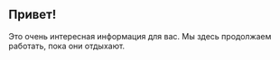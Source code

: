 ## Привет!

Это очень интересная информация для вас.
Мы здесь продолжаем работать, пока они отдыхают.